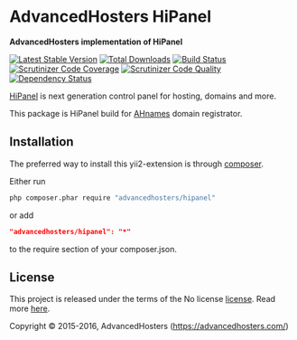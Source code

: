 AdvancedHosters HiPanel
=======================

**AdvancedHosters implementation of HiPanel**

[![Latest Stable Version](https://poser.pugx.org/advancedhosters/hipanel/v/stable)](https://packagist.org/packages/advancedhosters/hipanel)
[![Total Downloads](https://poser.pugx.org/advancedhosters/hipanel/downloads)](https://packagist.org/packages/advancedhosters/hipanel)
[![Build Status](https://img.shields.io/travis/advancedhosters/hipanel.svg)](https://travis-ci.org/advancedhosters/hipanel)
[![Scrutinizer Code Coverage](https://img.shields.io/scrutinizer/coverage/g/advancedhosters/hipanel.svg)](https://scrutinizer-ci.com/g/advancedhosters/hipanel/)
[![Scrutinizer Code Quality](https://img.shields.io/scrutinizer/g/advancedhosters/hipanel.svg)](https://scrutinizer-ci.com/g/advancedhosters/hipanel/)
[![Dependency Status](https://www.versioneye.com/php/advancedhosters:hipanel/dev-master/badge.svg)](https://www.versioneye.com/php/advancedhosters:hipanel/dev-master)

[HiPanel](http://hipanel.com) is next generation control panel for hosting, domains and more.

This package is HiPanel build for [AHnames](https://ahnames.com) domain registrator.

## Installation

The preferred way to install this yii2-extension is through [composer](http://getcomposer.org/download/).

Either run

```sh
php composer.phar require "advancedhosters/hipanel"
```

or add

```json
"advancedhosters/hipanel": "*"
```

to the require section of your composer.json.

## License

This project is released under the terms of the No license [license](LICENSE).
Read more [here](http://choosealicense.com/licenses/no-license).

Copyright © 2015-2016, AdvancedHosters (https://advancedhosters.com/)
